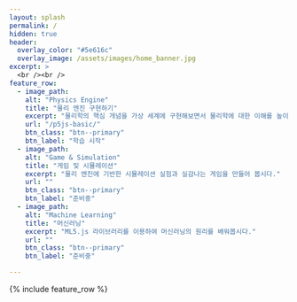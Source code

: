```yaml
---
layout: splash
permalink: /
hidden: true
header:
  overlay_color: "#5e616c"
  overlay_image: /assets/images/home_banner.jpg
excerpt: >
  <br /><br />
feature_row:
  - image_path: 
    alt: "Physics Engine"
    title: "물리 엔진 구현하기"
    excerpt: "물리학의 핵심 개념을 가상 세계에 구현해보면서 물리학에 대한 이해를 높이는데 그 목적이 있습니다."
    url: "/p5js-basic/"
    btn_class: "btn--primary"
    btn_label: "학습 시작"
  - image_path: 
    alt: "Game & Simulation"
    title: "게임 및 시뮬레이션"
    excerpt: "물리 엔진에 기반한 시뮬레이션 실험과 실감나는 게임을 만들어 봅시다."
    url: ""
    btn_class: "btn--primary"
    btn_label: "준비중"      
  - image_path: 
    alt: "Machine Learning"
    title: "머신러닝"
    excerpt: "ML5.js 라이브러리를 이용하여 머신러닝의 원리를 배워봅시다."
    url: ""
    btn_class: "btn--primary"
    btn_label: "준비중"

---
```


{% include feature_row %}
